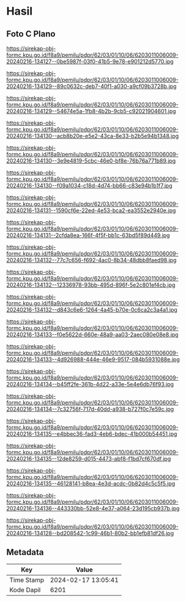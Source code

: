 # Hasil

## Foto C Plano

https://sirekap-obj-formc.kpu.go.id/f8a9/pemilu/pdpr/62/03/01/10/06/6203011006009-20240216-134127--0be5987f-03f0-41b5-9e78-e901212d5770.jpg

https://sirekap-obj-formc.kpu.go.id/f8a9/pemilu/pdpr/62/03/01/10/06/6203011006009-20240216-134129--89c0632c-deb7-40f1-a030-a9cf09b3728b.jpg

https://sirekap-obj-formc.kpu.go.id/f8a9/pemilu/pdpr/62/03/01/10/06/6203011006009-20240216-134129--54674e5a-1fb8-4b2b-9cb5-c92021904601.jpg

https://sirekap-obj-formc.kpu.go.id/f8a9/pemilu/pdpr/62/03/01/10/06/6203011006009-20240216-134130--acb8b20e-e5e2-43ca-8e33-b2b5e94b1348.jpg

https://sirekap-obj-formc.kpu.go.id/f8a9/pemilu/pdpr/62/03/01/10/06/6203011006009-20240216-134130--3e9e4819-5cbc-46e0-bf8e-76b76a771b89.jpg

https://sirekap-obj-formc.kpu.go.id/f8a9/pemilu/pdpr/62/03/01/10/06/6203011006009-20240216-134130--f09a1034-c18d-4d74-bb66-c83e94b1b1f7.jpg

https://sirekap-obj-formc.kpu.go.id/f8a9/pemilu/pdpr/62/03/01/10/06/6203011006009-20240216-134131--1590cf6e-22ed-4e53-bca2-ea3552e2940e.jpg

https://sirekap-obj-formc.kpu.go.id/f8a9/pemilu/pdpr/62/03/01/10/06/6203011006009-20240216-134131--2cfda8ea-166f-4f5f-bb1c-63bd5f89d449.jpg

https://sirekap-obj-formc.kpu.go.id/f8a9/pemilu/pdpr/62/03/01/10/06/6203011006009-20240216-134132--77c7c656-f692-4ac0-8b34-48dbb8faed98.jpg

https://sirekap-obj-formc.kpu.go.id/f8a9/pemilu/pdpr/62/03/01/10/06/6203011006009-20240216-134132--12336978-93bb-495d-896f-5e2c801ef4cb.jpg

https://sirekap-obj-formc.kpu.go.id/f8a9/pemilu/pdpr/62/03/01/10/06/6203011006009-20240216-134132--d843c6e6-1264-4a45-b70e-0c6ca2c3a4a1.jpg

https://sirekap-obj-formc.kpu.go.id/f8a9/pemilu/pdpr/62/03/01/10/06/6203011006009-20240216-134133--f0e5622d-660e-48a9-aa03-2aec080e08e8.jpg

https://sirekap-obj-formc.kpu.go.id/f8a9/pemilu/pdpr/62/03/01/10/06/6203011006009-20240216-134133--4d926988-444e-46e9-9517-084b5931088e.jpg

https://sirekap-obj-formc.kpu.go.id/f8a9/pemilu/pdpr/62/03/01/10/06/6203011006009-20240216-134134--b45ff2fe-361b-4d22-a33e-5e4e6db76f93.jpg

https://sirekap-obj-formc.kpu.go.id/f8a9/pemilu/pdpr/62/03/01/10/06/6203011006009-20240216-134134--7c32756f-717d-40dd-a938-b727f0c7e59c.jpg

https://sirekap-obj-formc.kpu.go.id/f8a9/pemilu/pdpr/62/03/01/10/06/6203011006009-20240216-134135--e4bbec36-fad3-4eb6-bdec-41b000b54451.jpg

https://sirekap-obj-formc.kpu.go.id/f8a9/pemilu/pdpr/62/03/01/10/06/6203011006009-20240216-134135--12de8259-d015-4473-abf8-f1bd7cf670df.jpg

https://sirekap-obj-formc.kpu.go.id/f8a9/pemilu/pdpr/62/03/01/10/06/6203011006009-20240216-134135--46128141-b8ea-4e3d-acdc-0b82d4c5c5f5.jpg

https://sirekap-obj-formc.kpu.go.id/f8a9/pemilu/pdpr/62/03/01/10/06/6203011006009-20240216-134136--443330bb-52e8-4e37-a064-23d195cb937b.jpg

https://sirekap-obj-formc.kpu.go.id/f8a9/pemilu/pdpr/62/03/01/10/06/6203011006009-20240216-134128--bd208542-1c99-46b1-80b2-bb1efb81df26.jpg


## Metadata

| Key        | Value               |
| ---------- | ------------------- |
| Time Stamp | 2024-02-17 13:05:41 |
| Kode Dapil | 6201                |



